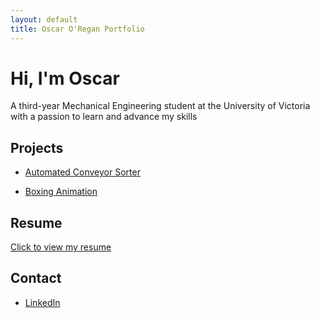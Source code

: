 ```yaml
---
layout: default
title: Oscar O'Regan Portfolio 
---
```


# Hi, I'm Oscar 

A third-year Mechanical Engineering student at the University of Victoria with a passion to learn and advance my skills

## Projects

- [Automated Conveyor Sorter](./conveyor-sorter/)
<!--- [Gearbox Design Project](./gearbox-design/)-->
- [Boxing Animation](./boxing-animation/)

  
## Resume
[Click to view my resume](./Resume2025.pdf)

## Contact
- [LinkedIn](https://www.linkedin.com/in/oscar-oregan)  
